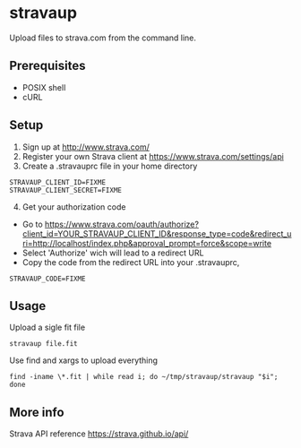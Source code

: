 # stravaup
Upload files to strava.com from the command line.

## Prerequisites
* POSIX shell
* cURL

## Setup
1.  Sign up at http://www.strava.com/
2. Register your own Strava client at https://www.strava.com/settings/api
3. Create a .stravauprc file in your home directory
~~~
STRAVAUP_CLIENT_ID=FIXME
STRAVAUP_CLIENT_SECRET=FIXME
~~~
4. Get your authorization code
* Go to https://www.strava.com/oauth/authorize?client_id=YOUR_STRAVAUP_CLIENT_ID&response_type=code&redirect_uri=http://localhost/index.php&approval_prompt=force&scope=write
* Select 'Authorize' wich will lead to a redirect URL
* Copy the code from the redirect URL into your .stravauprc,
~~~
STRAVAUP_CODE=FIXME
~~~

## Usage
Upload a sigle fit file

    stravaup file.fit

Use find and xargs to upload everything

    find -iname \*.fit | while read i; do ~/tmp/stravaup/stravaup "$i"; done

## More info

Strava API reference https://strava.github.io/api/
